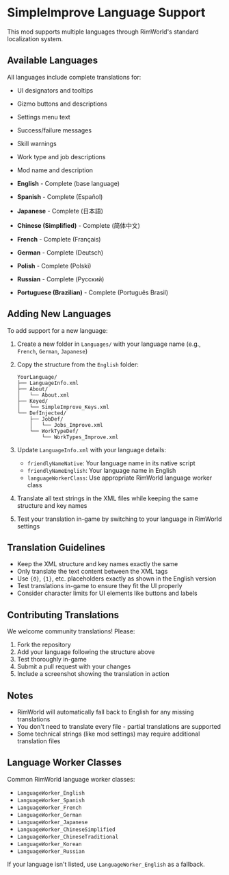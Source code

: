 # SimpleImprove Language Support

This mod supports multiple languages through RimWorld's standard localization system.

## Available Languages

All languages include complete translations for:
- UI designators and tooltips
- Gizmo buttons and descriptions  
- Settings menu text
- Success/failure messages
- Skill warnings
- Work type and job descriptions
- Mod name and description

- **English** - Complete (base language)
- **Spanish** - Complete (Español)
- **Japanese** - Complete (日本語)
- **Chinese (Simplified)** - Complete (简体中文)
- **French** - Complete (Français)
- **German** - Complete (Deutsch)
- **Polish** - Complete (Polski)
- **Russian** - Complete (Русский)
- **Portuguese (Brazilian)** - Complete (Português Brasil)

## Adding New Languages

To add support for a new language:

1. Create a new folder in `Languages/` with your language name (e.g., `French`, `German`, `Japanese`)

2. Copy the structure from the `English` folder:
   ```
   YourLanguage/
   ├── LanguageInfo.xml
   ├── About/
   │   └── About.xml
   ├── Keyed/
   │   └── SimpleImprove_Keys.xml
   └── DefInjected/
       ├── JobDef/
       │   └── Jobs_Improve.xml
       └── WorkTypeDef/
           └── WorkTypes_Improve.xml
   ```

3. Update `LanguageInfo.xml` with your language details:
   - `friendlyNameNative`: Your language name in its native script
   - `friendlyNameEnglish`: Your language name in English
   - `languageWorkerClass`: Use appropriate RimWorld language worker class

4. Translate all text strings in the XML files while keeping the same structure and key names

5. Test your translation in-game by switching to your language in RimWorld settings

## Translation Guidelines

- Keep the XML structure and key names exactly the same
- Only translate the text content between the XML tags
- Use `{0}`, `{1}`, etc. placeholders exactly as shown in the English version
- Test translations in-game to ensure they fit the UI properly
- Consider character limits for UI elements like buttons and labels

## Contributing Translations

We welcome community translations! Please:

1. Fork the repository
2. Add your language following the structure above
3. Test thoroughly in-game
4. Submit a pull request with your changes
5. Include a screenshot showing the translation in action

## Notes

- RimWorld will automatically fall back to English for any missing translations
- You don't need to translate every file - partial translations are supported
- Some technical strings (like mod settings) may require additional translation files

## Language Worker Classes

Common RimWorld language worker classes:
- `LanguageWorker_English`
- `LanguageWorker_Spanish` 
- `LanguageWorker_French`
- `LanguageWorker_German`
- `LanguageWorker_Japanese`
- `LanguageWorker_ChineseSimplified`
- `LanguageWorker_ChineseTraditional`
- `LanguageWorker_Korean`
- `LanguageWorker_Russian`

If your language isn't listed, use `LanguageWorker_English` as a fallback.